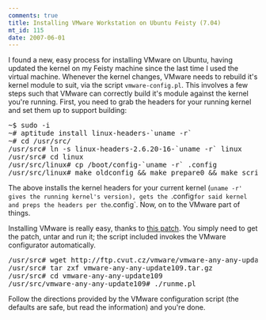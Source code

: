 ```yaml
--- 
comments: true
title: Installing VMware Workstation on Ubuntu Feisty (7.04)
mt_id: 115
date: 2007-06-01
---
```

I found a new, easy process for installing VMware on Ubuntu, having updated the kernel on my Feisty machine since the last time I used the virtual machine.  Whenever the kernel changes, VMware needs to rebuild it's kernel module to suit, via the script `vmware-config.pl`.  This involves a few steps such that VMware can correctly build it's module against the kernel you're running.  First, you need to grab the headers for your running kernel and set them up to support building:

<pre>
~$ sudo -i
~# aptitude install linux-headers-`uname -r`
~# cd /usr/src/
/usr/src# ln -s linux-headers-2.6.20-16-`uname -r` linux
/usr/src# cd linux
/usr/src/linux# cp /boot/config-`uname -r` .config
/usr/src/linux# make oldconfig && make prepare0 && make scripts
</pre>

The above installs the kernel headers for your current kernel (`uname -r' gives the running kernel's version), gets the `.config` for said kernel and preps the headers per the `.config`.  Now, on to the VMware part of things.

Installing VMware is really easy, thanks to [this patch](http://ftp.cvut.cz/vmware/vmware-any-any-update109.tar.gz).  You simply need to get the patch, untar and run it; the script included invokes the VMware configurator automatically.

<pre>
/usr/src# wget http://ftp.cvut.cz/vmware/vmware-any-any-update109.tar.gz
/usr/src# tar zxf vmware-any-any-update109.tar.gz
/usr/src# cd vmware-any-any-update109
/usr/src/vmware-any-any-update109# ./runme.pl
</pre>

Follow the directions provided by the VMware configuration script (the defaults are safe, but read the information) and you're done.
